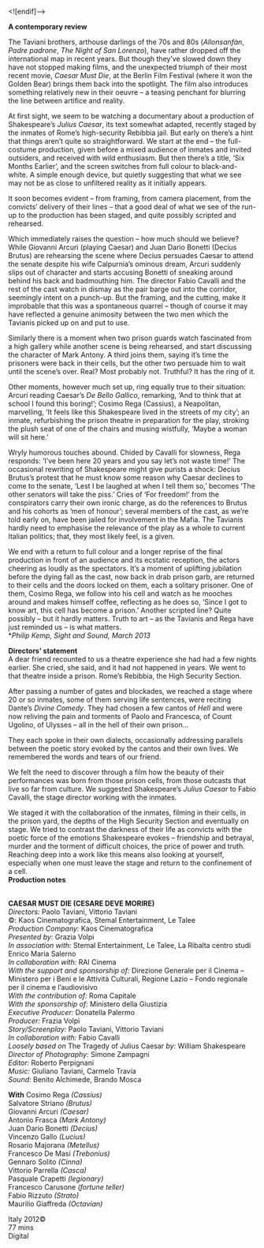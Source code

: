 

<![endif]-->

**A contemporary review**

The Taviani brothers, arthouse darlings of the 70s and 80s (_Allonsanfàn_, _Padre padrone_, _The Night of San Lorenzo_), have rather dropped off the international map in recent years. But though they’ve slowed down they have not stopped making films, and the unexpected triumph of their most recent movie, _Caesar Must Die_, at the Berlin Film Festival (where it won the Golden Bear) brings them back into the spotlight. The film also introduces something relatively new in their oeuvre – a teasing penchant for blurring the line between artifice and reality.

At first sight, we seem to be watching a documentary about a production of Shakespeare’s _Julius Caesar_, its text somewhat adapted, recently staged by the inmates of Rome’s high-security Rebibbia jail. But early on there’s a hint that things aren’t quite so straightforward. We start at the end – the full-costume production, given before a mixed audience of inmates and invited outsiders, and received with wild enthusiasm. But then there’s a title, ‘Six Months Earlier’, and the screen switches from full colour to black-and-white. A simple enough device, but quietly suggesting that what we see may not be as close to unfiltered reality as it initially appears.

It soon becomes evident – from framing, from camera placement, from the convicts’ delivery of their lines – that a good deal of what we see of the run-up to the production has been staged, and quite possibly scripted and rehearsed.

Which immediately raises the question – how much should we believe? While Giovanni Arcuri (playing Caesar) and Juan Dario Bonetti (Decius Brutus) are rehearsing the scene where Decius persuades Caesar to attend the senate despite his wife Calpurnia’s ominous dream, Arcuri suddenly slips out of character and starts accusing Bonetti of sneaking around behind his back and badmouthing him. The director Fabio Cavalli and the rest of the cast watch in dismay as the pair barge out into the corridor, seemingly intent on a punch-up. But the framing, and the cutting, make it improbable that this was a spontaneous quarrel – though of course it may have reflected a genuine animosity between the two men which the Tavianis picked up on and put to use.

Similarly there is a moment when two prison guards watch fascinated from a high gallery while another scene is being rehearsed, and start discussing the character of Mark Antony. A third joins them, saying it’s time the prisoners were back in their cells, but the other two persuade him to wait until the scene’s over. Real? Most probably not. Truthful? It has the ring of it.

Other moments, however much set up, ring equally true to their situation: Arcuri reading Caesar’s _De Bello Gallico_, remarking, ‘And to think that at school I found this boring!’; Cosimo Rega (Cassius), a Neapolitan, marvelling, ‘It feels like this Shakespeare lived in the streets of my city’; an inmate, refurbishing the prison theatre in preparation for the play, stroking the plush seat of one of the chairs and musing wistfully, ‘Maybe a woman will sit here.’

Wryly humorous touches abound. Chided by Cavalli for slowness, Rega responds: ‘I’ve been here 20 years and you say let’s not waste time!’ The occasional rewriting of Shakespeare might give purists a shock: Decius Brutus’s protest that he must know some reason why Caesar declines to come to the senate, ‘Lest I be laughed at when I tell them so,’ becomes ‘The other senators will take the piss.’ Cries of ‘For freedom!’ from the conspirators carry their own ironic charge, as do the references to Brutus and his cohorts as ‘men of honour’; several members of the cast, as we’re told early on, have been jailed for involvement in the Mafia. The Tavianis hardly need to emphasise the relevance of the play as a whole to current Italian politics; that, they most likely feel, is a given.

We end with a return to full colour and a longer reprise of the final production in front of an audience and its ecstatic reception, the actors cheering as loudly as the spectators. It’s a moment of uplifting jubilation before the dying fall as the cast, now back in drab prison garb, are returned to their cells and the doors locked on them, each a solitary prisoner. One of them, Cosimo Rega, we follow into his cell and watch as he mooches around and makes himself coffee, reflecting as he does so, ‘Since I got to know art, this cell has become a prison.’ Another scripted line? Quite possibly – but it hardly matters. Truth to art – as the Tavianis and Rega have just reminded us – is what matters.  
**Philip Kemp, _Sight and Sound_, March 2013*

**Directors’ statement**  
A dear friend recounted to us a theatre experience she had had a few nights earlier. She cried, she said, and it had not happened in years. We went to that theatre inside a prison. Rome’s Rebibbia, the High Security Section.

After passing a number of gates and blockades, we reached a stage where 20 or so inmates, some of them serving life sentences, were reciting Dante’s _Divine Comedy_. They had chosen a few cantos of _Hell_ and were now reliving the pain and torments of Paolo and Francesca, of Count Ugolino, of Ulysses – all in the hell of their own prison...

They each spoke in their own dialects, occasionally addressing parallels between the poetic story evoked by the cantos and their own lives. We remembered the words and tears of our friend.

We felt the need to discover through a film how the beauty of their performances was born from those prison cells, from those outcasts that live so far from culture. We suggested Shakespeare’s _Julius Caesar_ to Fabio Cavalli, the stage director working with the inmates.

We staged it with the collaboration of the inmates, filming in their cells, in the prison yard, the depths of the High Security Section and eventually on stage. We tried to contrast the darkness of their life as convicts with the poetic force of the emotions Shakespeare evokes – friendship and betrayal, murder and the torment of difficult choices, the price of power and truth. Reaching deep into a work like this means also looking at yourself, especially when one must leave the stage and return to the confinement of a cell.  
**Production notes**  
<br>

**CAESAR MUST DIE (CESARE DEVE MORIRE)**  
_Directors:_ Paolo Taviani, Vittorio Taviani  
©: Kaos Cinematografica, Stemal Entertainment, Le Talee  
_Production Company:_ Kaos Cinematografica  
_Presented by:_ Grazia Volpi  
_In association with:_ Stemal Entertainment, Le Talee, La Ribalta centro studi Enrico Maria Salerno  
_In collaboration with:_ RAI Cinema  
_With the support and sponsorship of:_ Direzione Generale per il Cinema – Ministero per i Beni e le Attività Culturali, Regione Lazio – Fondo regionale per il cinema e l’audiovisivo  
_With the contribution of:_ Roma Capitale  
_With the sponsorship of:_ Ministero della Giustizia  
_Executive Producer:_ Donatella Palermo  
_Producer:_ Frazia Volpi  
_Story/Screenplay:_ Paolo Taviani, Vittorio Taviani  
_In collaboration with:_ Fabio Cavalli  
_Loosely based on_ The Tragedy of Julius Caesar _by:_ William Shakespeare  
_Director of Photography:_ Simone Zampagni  
_Editor:_ Roberto Perpignani  
_Music:_ Giuliano Taviani, Carmelo Travia  
_Sound:_ Benito Alchimede, Brando Mosca  

**With**
Cosimo Rega _(Cassius)_  
Salvatore Striano _(Brutus)_  
Giovanni Arcuri _(Caesar)_  
Antonio Frasca _(Mark Antony)_  
Juan Dario Bonetti _(Decius)_  
Vincenzo Gallo _(Lucius)_  
Rosario Majorana _(Metellus)_  
Francesco De Masi _(Trebonius)_  
Gennaro Solito _(Cinna)_  
Vittorio Parrella _(Casca)_  
Pasquale Crapetti _(legionary)_  
Francesco Carusone _(fortune teller)_  
Fabio Rizzuto _(Strato)_  
Maurilio Giaffreda _(Octavian)_  

Italy 2012©  
77 mins  
Digital  
<!--stackedit_data:
eyJoaXN0b3J5IjpbOTI4NDE0ODM4LC0yNTA1MjcwMjNdfQ==
-->